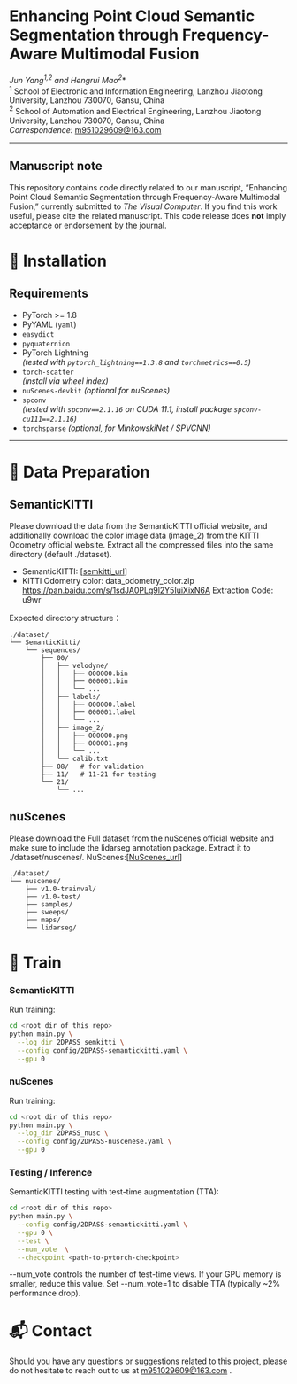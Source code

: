 # Enhancing Point Cloud Semantic Segmentation through Frequency-Aware Multimodal Fusion

**Jun Yang<sup>1,2</sup> and Hengrui Mao<sup>2*</sup>**  
<sup>1</sup> School of Electronic and Information Engineering, Lanzhou Jiaotong University, Lanzhou 730070, Gansu, China  
<sup>2</sup> School of Automation and Electrical Engineering, Lanzhou Jiaotong University, Lanzhou 730070, Gansu, China  
*Correspondence:* m951029609@163.com

---

## Manuscript note

This repository contains code directly related to our manuscript, “Enhancing Point Cloud Semantic Segmentation through Frequency-Aware Multimodal Fusion,” currently submitted to *The Visual Computer*. If you find this work useful, please cite the related manuscript. This code release does **not** imply acceptance or endorsement by the journal.



# 🚀 Installation

## Requirements
- PyTorch >= 1.8
- PyYAML (`yaml`)
- `easydict`
- `pyquaternion`
- PyTorch Lightning  
  *(tested with `pytorch_lightning==1.3.8` and `torchmetrics==0.5`)*
- `torch-scatter`  
  *(install via wheel index)*
- `nuScenes-devkit` *(optional for nuScenes)*
- `spconv`  
  *(tested with `spconv==2.1.16` on CUDA 11.1, install package `spconv-cu111==2.1.16`)*
- `torchsparse` *(optional, for MinkowskiNet / SPVCNN)*

---



# 🚀 Data Preparation

## SemanticKITTI
Please download the data from the SemanticKITTI official website, and additionally download the color image data (image_2) from the KITTI Odometry official website. Extract all the compressed files into the same directory (default ./dataset).

- SemanticKITTI: [[semkitti_url](https://semantic-kitti.org/)]
- KITTI Odometry color:  data_odometry_color.zip
https://pan.baidu.com/s/1sdJA0PLg9l2Y5IuiXixN6A   Extraction Code: u9wr 

Expected directory structure：
```text
./dataset/
└── SemanticKitti/
    └── sequences/
        ├── 00/
        │   ├── velodyne/
        │   │   ├── 000000.bin
        │   │   ├── 000001.bin
        │   │   └── ...
        │   ├── labels/
        │   │   ├── 000000.label
        │   │   ├── 000001.label
        │   │   └── ...
        │   ├── image_2/
        │   │   ├── 000000.png
        │   │   ├── 000001.png
        │   │   └── ...
        │   └── calib.txt
        ├── 08/   # for validation
        ├── 11/   # 11-21 for testing
        └── 21/
            └── ...
```

## nuScenes

Please download the Full dataset  from the nuScenes official website and make sure to include the lidarseg annotation package. Extract it to ./dataset/nuscenes/.
NuScenes:[[NuScenes_url](https://www.nuscenes.org/)]
```
./dataset/
└── nuscenes/
    ├── v1.0-trainval/
    ├── v1.0-test/
    ├── samples/
    ├── sweeps/
    ├── maps/
    └── lidarseg/
```


# 🚀 Train
### SemanticKITTI
Run training:
```bash
cd <root dir of this repo>
python main.py \
  --log_dir 2DPASS_semkitti \
  --config config/2DPASS-semantickitti.yaml \
  --gpu 0
  ```
### nuScenes
Run  training:
```bash
cd <root dir of this repo>
python main.py \
  --log_dir 2DPASS_nusc \
  --config config/2DPASS-nuscenese.yaml \
  --gpu 0 
```
### Testing / Inference
SemanticKITTI testing with test-time augmentation (TTA):
```bash
cd <root dir of this repo>
python main.py \
  --config config/2DPASS-semantickitti.yaml \
  --gpu 0 \
  --test \
  --num_vote  \
  --checkpoint <path-to-pytorch-checkpoint>
```
--num_vote controls the number of test-time views.
If your GPU memory is smaller, reduce this value.
Set --num_vote=1 to disable TTA (typically ~2% performance drop).


# 📬 Contact
Should you have any questions or suggestions related to this project, please do not hesitate to reach out to us at m951029609@163.com
.
